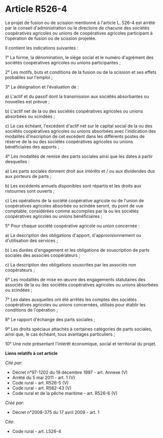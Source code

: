 # Article R526-4

Le projet de fusion ou de scission mentionné à l'article L. 526-4 est arrêté par le conseil d'administration ou le directoire
de chacune des sociétés coopératives agricoles ou unions de coopératives agricoles participant à l'opération de fusion ou de
scission projetée. 

Il contient les indications suivantes : 

1° La forme, la dénomination, le siège social et le numéro d'agrément des sociétés coopératives agricoles ou unions
participantes ; 

2° Les motifs, buts et conditions de la fusion ou de la scission et ses effets probables sur l'emploi ; 

3° La désignation et l'évaluation de : 

a) L'actif et du passif dont la transmission aux sociétés absorbantes ou nouvelles est prévue ; 

b) L'actif net de la ou des sociétés coopératives agricoles ou unions absorbées ou scindées ; 

c) Le cas échéant, l'excédent d'actif net sur le capital social de la ou des sociétés coopératives agricoles ou unions
absorbées avec l'indication des modalités d'inscription de cet excédent dans les différents postes de réserve de la ou des
sociétés coopératives agricoles ou unions bénéficiaires des apports ; 

4° Les modalités de remise des parts sociales ainsi que les dates à partir desquelles : 

a) Les parts sociales donnent droit aux intérêts et / ou aux dividendes dus aux porteurs de parts ; 

b) Les excédents annuels disponibles sont répartis et les droits aux ristournes sont ouverts ; 

c) Les opérations de la société coopérative agricole ou de l'union de coopératives agricoles absorbée ou scindée seront, du
point de vue comptable, considérées comme accomplies par la ou les sociétés coopératives agricoles ou unions bénéficiaires ; 

5° Pour chaque société coopérative agricole ou union concernée : 

a) La description des obligations d'apport, d'approvisionnement ou d'utilisation des services ; 

b) Les durées d'engagement et les obligations de souscription de parts sociales des associés coopérateurs ; 

c) La description des obligations souscrites par les associés non coopérateurs ; 

6° Les modalités de mise en œuvre des engagements statutaires des associés de la ou des sociétés coopératives agricoles ou
unions absorbées ou scindées ; 

7° Les dates auxquelles ont été arrêtés les comptes des sociétés coopératives agricoles ou unions concernées, utilisés pour
établir les conditions de l'opération ; 

8° Le rapport d'échange des parts sociales ; 

9° Les droits spéciaux attachés à certaines catégories de parts sociales, ainsi que, le cas échéant, tous avantages
particuliers ; 

10° Une note présentant l'intérêt économique, social et territorial du projet.

**Liens relatifs à cet article**

_Cité par_:

  - Décret n°97-1202 du 19 décembre 1997 - art. Annexe (V)
  - Arrêté du 5 mai 2011 - art. 1 (V)
  - Code rural - art. R526-5 (V)
  - Code rural - art. R582-43 (V)
  - Code rural et de la pêche maritime - art. R526-6 (V)

_Créé par_:

  - Décret n°2008-375 du 17 avril 2008 - art. 1

_Cite_:

  - Code rural - art. L526-4
